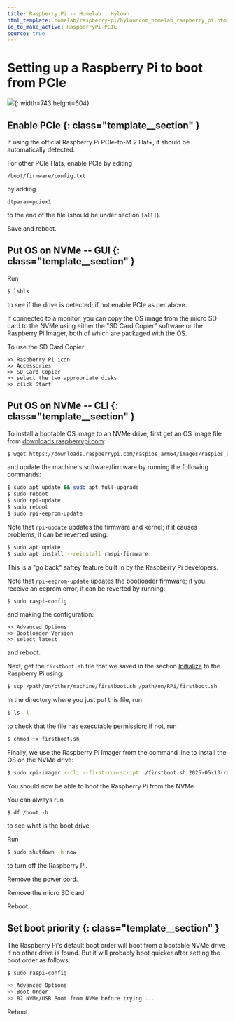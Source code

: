 ```yaml
---
title: Raspberry Pi -- Homelab | Hylown
html_template: homelab/raspberry-pi/hylowncom_homelab_raspberry_pi.html
id_to_make_active: RaspberryPi-PCIE
source: true
---
```


# Setting up a Raspberry Pi to boot from PCIe


![]({root}assets/radxa.png){: width=743 height=604}


## Enable PCIe {: class="template__section" }

If using the official Raspberry Pi PCIe-to-M.2 Hat+, it should be automatically detected. 

For other PCIe Hats, enable PCIe by editing 

```
/boot/firmware/config.txt
```

by adding 

```
dtparam=pciex1
```

to the end of the file (should be under section ```[all]```).

Save and reboot.









## Put OS on NVMe -- GUI {: class="template__section" }

Run

```bash
$ lsblk
```

to see if the drive is detected; if not enable PCIe as per above.

If connected to a monitor, you can copy the OS image from the micro SD card to the NVMe using either the "SD Card Copier" software or the Raspberry Pi Imager, both of which are packaged with the OS.  

To use the SD Card Copier: 

```
>> Raspberry Pi icon 
>> Accessories 
>> SD Card Copier 
>> select the two appropriate disks 
>> click Start
```









## Put OS on NVMe -- CLI {: class="template__section" }

To install a bootable OS image to an NVMe drive, first get an OS image file from [downloads.raspberrypi.com](https://downloads.raspberrypi.com):

```bash
$ wget https://downloads.raspberrypi.com/raspios_arm64/images/raspios_arm64-2025-05-13/2025-05-13-raspios-bookworm-arm64.img.xz
```

and update the machine's software/firmware by running the following commands:

```bash
$ sudo apt update && sudo apt full-upgrade
$ sudo reboot
$ sudo rpi-update
$ sudo reboot
$ sudo rpi-eeprom-update
```

Note that ```rpi-update``` updates the firmware and kernel; if it causes problems, it can be reverted using:

```bash
$ sudo apt update
$ sudo apt install --reinstall raspi-firmware
```

This is a "go back" saftey feature built in by the Raspberry Pi developers.

Note that ```rpi-eeprom-update``` updates the bootloader firmware; if you receive an eeprom error, it can be reverted by running:

```bash
$ sudo raspi-config
```

and making the configuration:

```
>> Advanced Options 
>> Bootloader Version 
>> select latest
```

and reboot.

Next, get the ```firstboot.sh``` file that we saved in the section [Initialize](raspberry_pi_initialize.html) to the Raspberry Pi using:

```bash
$ scp /path/on/other/machine/firstboot.sh /path/on/RPi/firstboot.sh
```

In the directory where you just put this file, run

```bash
$ ls -l
```

to check that the file has executable permission; if not, run

```bash
$ chmod +x firstboot.sh
```

Finally, we use the Raspberry Pi Imager from the command line to install the OS on the NVMe drive:

```bash
$ sudo rpi-imager --cli --first-run-script ./firstboot.sh 2025-05-13-raspios-bookworm-arm64.img.xz /dev/nvme0n1
```

You should now be able to boot the Raspberry Pi from the NVMe.  

You can always run

```
$ df /boot -h
``` 

to see what is the boot drive.

Run

```bash
$ sudo shutdown -h now
```

to turn off the Raspberry Pi.

Remove the power cord.

Remove the micro SD card

Reboot.









## Set boot priority {: class="template__section" }

The Raspberry Pi's default boot order will boot from a bootable NVMe drive if no other drive is found. But it will probably boot quicker after setting the boot order as follows:

```bash
$ sudo raspi-config
```

```bash
>> Advanced Options 
>> Boot Order 
>> B2 NVMe/USB Boot from NVMe before trying ...
```

Reboot. 
